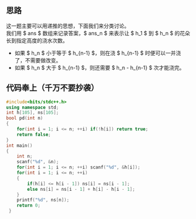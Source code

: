 ## 思路
这一题主要可以用递推的思想，下面我们来分类讨论。  
我们用 $ ans $ 数组来记录答案，$ ans_n $ 来表示让 $ h_1 $ 到 $ h_n $ 的花朵长到指定高度的浇水次数。

- 如果 $ h_n $ 小于等于 $ h_{n-1} $，则在浇 $ h_{n-1} $ 时便可以一并浇了，不需要做改变。
- 如果 $ h_n $ 大于 $ h_{n-1} $，则还需要 $ h_n - h_{n-1} $ 次才能浇完。

## 代码奉上（千万不要抄袭）
```cpp
#include<bits/stdc++.h>
using namespace std;
int h[105], ns[105];
bool pd(int n)
{
	for(int i = 1; i <= n; ++i) if(!h[i]) return true;
	return false;
}
int main()
{
	int n;
	scanf("%d", &n);
	for(int i = 1; i <= n; ++i) scanf("%d", &h[i]);
	for(int i = 1; i <= n; ++i)
	{
		if(h[i] <= h[i - 1]) ns[i] = ns[i - 1];
		else ns[i] = ns[i - 1] + h[i] - h[i - 1];
	}
	printf("%d", ns[n]);
	return 0;
 } 
```